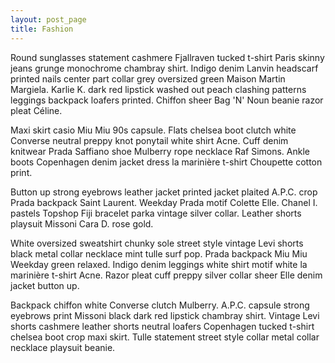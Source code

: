 ```yaml
---
layout: post_page
title: Fashion
---
```


Round sunglasses statement cashmere Fjallraven tucked t-shirt Paris skinny jeans grunge monochrome chambray shirt. Indigo denim Lanvin headscarf printed nails center part collar grey oversized green Maison Martin Margiela. Karlie K. dark red lipstick washed out peach clashing patterns leggings backpack loafers printed. Chiffon sheer Bag 'N' Noun beanie razor pleat Céline.

<!--break-->

Maxi skirt casio Miu Miu 90s capsule. Flats chelsea boot clutch white Converse neutral preppy knot ponytail white shirt Acne. Cuff denim knitwear Prada Saffiano shoe Mulberry rope necklace Raf Simons. Ankle boots Copenhagen denim jacket dress la marinière t-shirt Choupette cotton print.

Button up strong eyebrows leather jacket printed jacket plaited A.P.C. crop Prada backpack Saint Laurent. Weekday Prada motif Colette Elle. Chanel I. pastels Topshop Fiji bracelet parka vintage silver collar. Leather shorts playsuit Missoni Cara D. rose gold.

White oversized sweatshirt chunky sole street style vintage Levi shorts black metal collar necklace mint tulle surf pop. Prada backpack Miu Miu Weekday green relaxed. Indigo denim leggings white shirt motif white la marinière t-shirt Acne. Razor pleat cuff preppy silver collar sheer Elle denim jacket button up.

Backpack chiffon white Converse clutch Mulberry. A.P.C. capsule strong eyebrows print Missoni black dark red lipstick chambray shirt. Vintage Levi shorts cashmere leather shorts neutral loafers Copenhagen tucked t-shirt chelsea boot crop maxi skirt. Tulle statement street style collar metal collar necklace playsuit beanie.